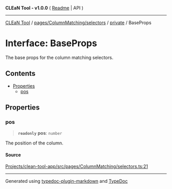 **CLEaN Tool - v1.0.0** ( [Readme](../../../../../README.md) \| API )

***

[CLEaN Tool](../../../../../modules.md) / [pages/ColumnMatching/selectors](../../README.md) / [private](../README.md) / BaseProps

# Interface: BaseProps

The base props for the column matching selectors.

## Contents

- [Properties](BaseProps.md#properties)
  - [pos](BaseProps.md#pos)

## Properties

### pos

> **`readonly`** **pos**: `number`

The position of the column.

#### Source

[Projects/clean-tool-app/src/pages/ColumnMatching/selectors.ts:21](https://github.com/yuckyh/clean-tool-app/)

***

Generated using [typedoc-plugin-markdown](https://www.npmjs.com/package/typedoc-plugin-markdown) and [TypeDoc](https://typedoc.org/)
